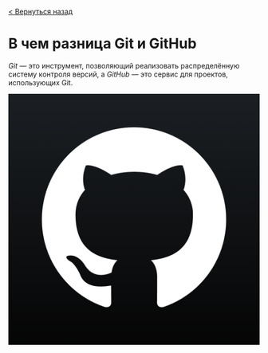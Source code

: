 [< Вернуться назад](/readme.md)


# **В чем разница Git и GitHub**


*Git* — это инструмент, позволяющий реализовать распределённую систему контроля версий, а *GitHub* — это сервис для проектов, использующих Git.



![github](./images/github.png)